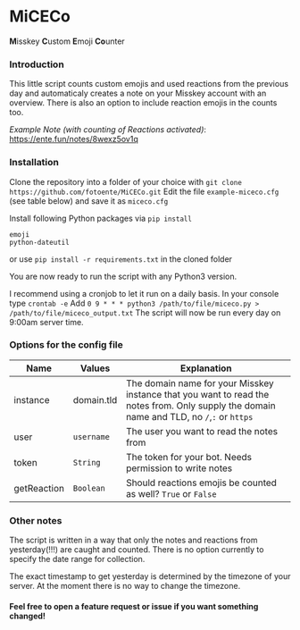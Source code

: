 # MiCECo
**M**isskey **C**ustom **E**moji **Co**unter

### Introduction
This little script counts custom emojis and used reactions from the previous day and automaticaly creates a note on your Misskey account with an overview. There is also an option to include reaction emojis in the counts too.

*Example Note (with counting of Reactions activated)*: https://ente.fun/notes/8wexz5ov1q

### Installation
Clone the repository into a folder of your choice with `git clone https://github.com/fotoente/MiCECo.git`
Edit the file `example-miceco.cfg` (see table below) and save it as `miceco.cfg`

Install following Python packages via `pip install`
```
emoji
python-dateutil
```

or use `pip install -r requirements.txt` in the cloned folder

You are now ready to run the script with any Python3 version.

I recommend using a cronjob to let it run on a daily basis.
In your console type `crontab -e`
Add `0 9 * * * python3 /path/to/file/miceco.py > /path/to/file/miceco_output.txt`
The script will now be run every day on 9:00am server time.

### Options for the config file
|Name|Values|Explanation|
|----|----|----|
|instance|domain.tld|The domain name for your Misskey instance that you want to read the notes from. Only supply the domain name and TLD, no `/`,`:` or `https`
|user|`username`|The user you want to read the notes from|
|token|`String`|The token for your bot. Needs permission to write notes|
|getReaction|`Boolean`|Should reactions emojis be counted as well? `True` or `False`|

### Other notes
The script is written in a way that only the notes and reactions from yesterday(!!!) are caught and counted. There is no option currently to specify the date range for collection.

The exact timestamp to get yesterday is determined by the timezone of your server. At the moment there is no way to change the timezone.

#### Feel free to open a feature request or issue if you want something changed!
